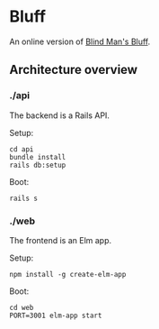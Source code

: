 # Bluff

An online version of [Blind Man's Bluff](https://en.wikipedia.org/wiki/Blind_man%27s_bluff_(poker)).

## Architecture overview

### ./api

The backend is a Rails API.

Setup:

```
cd api
bundle install
rails db:setup
```

Boot:

```
rails s
```

### ./web

The frontend is an Elm app.

Setup:

```
npm install -g create-elm-app
```

Boot:

```
cd web
PORT=3001 elm-app start
```
